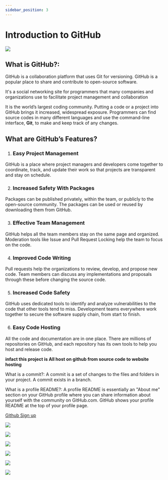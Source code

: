 ```yaml
---
sidebar_position: 3
---
```



# Introduction to GitHub 

![](../../../static/img/git/github1.png)

## What is GitHub?: 

GitHub is a collaboration platform that uses Git for versioning. GitHub is a popular place to share and contribute to open-source software.

It's a social networking site for programmers that many companies and organizations use to facilitate project management and collaboration

It is the world’s largest coding community. Putting a code or a project into GitHub brings it increased, widespread exposure. Programmers can find source codes in many different languages and use the command-line interface, **Git**, to make and keep track of any changes.

## What are GitHub’s Features?

1. ### Easy Project Management
GitHub is a place where project managers and developers come together to coordinate, track, and update their work so that projects are transparent and stay on schedule.

2. ### Increased Safety With Packages
Packages can be published privately, within the team, or publicly to the open-source community. The packages can be used or reused by downloading them from GitHub.

3. ### Effective Team Management
GitHub helps all the team members stay on the same page and organized. Moderation tools like Issue and Pull Request Locking help the team to focus on the code.

4. ### Improved Code Writing
Pull requests help the organizations to review, develop, and propose new code. Team members can discuss any implementations and proposals through these before changing the source code.

5. ### Increased Code Safety
GitHub uses dedicated tools to identify and analyze vulnerabilities to the code that other tools tend to miss. Development teams everywhere work together to secure the software supply chain, from start to finish.

6. ### Easy Code Hosting
All the code and documentation are in one place. There are millions of repositories on GitHub, and each repository has its own tools to help you host and release code.

**infact this project is All host on github from source code to website hosting**






What is a commit?: A commit is a set of changes to the files and folders in your project. A commit exists in a branch.

What is a profile README?: A profile README is essentially an "About me" section on your GitHub profile where you can share information about yourself with the community on GitHub.com. GitHub shows your profile README at the top of your profile page.

[Github Sign up](https://github.com/signup?source=login)

![](../../../static/img/git/h01.png)

![](../../../static/img/git/h02.png)

![](../../../static/img/git/h03.png)

![](../../../static/img/git/h04.png)

<!-- ![](../../../static/img/git/h05.png) -->

![](../../../static/img/git/h06.png)

![](../../../static/img/git/h07.png)